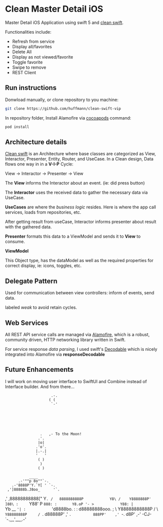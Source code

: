 # Clean Master Detail iOS 

Master Detail iOS Application using swift 5 and [clean swift](https://clean-swift.com).

Functionalities include:
* Refresh from service
* Display all/favorites
* Delete All
* Display as not viewed/favorite
* Toggle favorite
* Swipe to remove
* REST Client

## Run instructions
Donwload manually, or clone repository to you machine:

 ```bash
git clone https://github.com/huffmann/clean-swift-vip
```
 
 In repository folder, Install Alamofire via [cocoapods](https://cocoapods.org) command:

```bash
pod install
```

## Architecture details

[Clean swift](https://clean-swift.com) is an Architecture where base classes are categorized as View, Interactor, Presenter, Entity, Router, and UseCase. In a Clean design, Data flows one way in in a __V-I-P__ Cycle: 

View -> Interactor -> Presenter -> View

The __View__ informs the Interactor about an event. (ie: did press button)

The __Interactor__ uses the received data to gather the necessary data via UseCase.

__UseCases__ are where the _business logic_ resides. Here is where the app call services, loads from repositories, etc. 

After getting result from useCase, Interactor informs presenter about result with the gathered data. 

__Presenter__ formats this data to a ViewModel and sends it to __View__ to consume. 

__ViewModel__

This Object type, has the dataModel as well as the required properties for correct display, ie: icons, toggles, etc. 

## Delegate Pattern 

Used for communication between view controllers: inform of events, send data. 

labeled _weak_ to avoid retain cycles. 

## Web Services
All REST API service calls are managed via [Alamofire](https://github.com/Alamofire/Alamofire), which is a robust, community driven, HTTP networking library written in Swift.

For service response _data parsing_, I used swift's [Decodable](https://developer.apple.com/documentation/swift/decodable) which is nicely integrated into Alamofire via __responseDecodable__ 

## Future Enhancements 
I will work on moving user interface to SwiftUI and Combine instead of Interface builder. And from there...

                         .-.
                        ( (
                         `-'






                    .   ,- To the Moon!
                   .'.
                   |o|
                  .'o'.
                  |.-.|
                  '   '
                   ( )
                    )
                   ( )

               ____
          .-'""p 8o""`-.
       .-'8888P'Y.`Y[ ' `-.
     ,']88888b.J8oo_      '`.
   ,' ,88888888888["        Y`.
  /   8888888888P            Y8\
 /    Y8888888P'             ]88\
:     `Y88'   P              `888:
:       Y8.oP '- >            Y88:
|          `Yb  __             `'|
:            `'d8888bo.          :
:             d88888888ooo.      ;
 \            Y88888888888P     /
  \            `Y88888888P     /
   `.            d88888P'    ,'
     `.          888PP'    ,'
       `-.      d8P'    ,-'   -CJ-
          `-.,,_'__,,.-'
